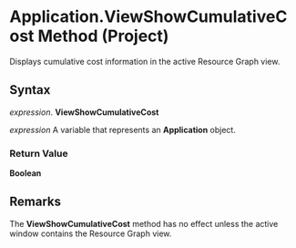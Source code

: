 
# Application.ViewShowCumulativeCost Method (Project)

Displays cumulative cost information in the active Resource Graph view.


## Syntax

 _expression_. **ViewShowCumulativeCost**

 _expression_ A variable that represents an **Application** object.


### Return Value

 **Boolean**


## Remarks

The  **ViewShowCumulativeCost** method has no effect unless the active window contains the Resource Graph view.

